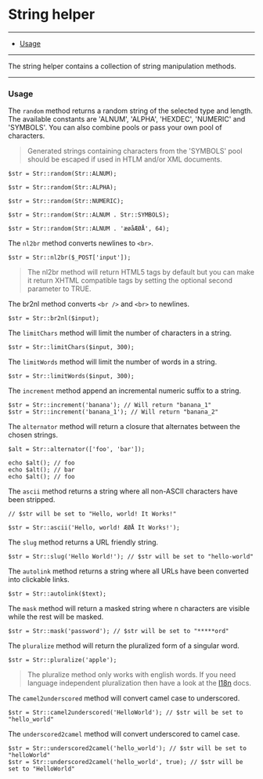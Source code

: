 # String helper

--------------------------------------------------------

* [Usage](#usage)

--------------------------------------------------------

The string helper contains a collection of string manipulation methods.

--------------------------------------------------------

<a id="usage"></a>

### Usage

The ```random``` method returns a random string of the selected type and length. The available constants are 'ALNUM', 'ALPHA', 'HEXDEC', 'NUMERIC' and 'SYMBOLS'. You can also combine pools or pass your own pool of characters.

> Generated strings containing characters from the 'SYMBOLS' pool should be escaped if used in HTLM and/or XML documents.

	$str = Str::random(Str::ALNUM);

	$str = Str::random(Str::ALPHA);

	$str = Str::random(Str::NUMERIC);

	$str = Str::random(Str::ALNUM . Str::SYMBOLS);

	$str = Str::random(Str::ALNUM . 'æøåÆØÅ', 64);

The ```nl2br``` method converts newlines to ```<br>```.

	$str = Str::nl2br($_POST['input']);

> The nl2br method will return HTML5 tags by default but you can make it return XHTML compatible tags by setting the optional second parameter to TRUE.

The br2nl method converts ```<br />``` and ```<br>``` to newlines.

	$str = Str::br2nl($input);

The ```limitChars``` method will limit the number of characters in a string.

	$str = Str::limitChars($input, 300);

The ```limitWords``` method will limit the number of words in a string.

	$str = Str::limitWords($input, 300);

The ```increment``` method append an incremental numeric suffix to a string.

	$str = Str::increment('banana'); // Will return "banana_1"
	$str = Str::increment('banana_1'); // Will return "banana_2"

The ```alternator``` method will return a closure that alternates between the chosen strings.

	$alt = Str::alternator(['foo', 'bar']);

	echo $alt(); // foo
	echo $alt(); // bar
	echo $alt(); // foo

The ```ascii``` method returns a string where all non-ASCII characters have been stripped.

	// $str will be set to "Hello, world! It Works!"

	$str = Str::ascii('Hello, world! ÆØÅ It Works!');

The ```slug``` method returns a URL friendly string.

	$str = Str::slug('Hello World!'); // $str will be set to "hello-world"

The ```autolink``` method returns a string where all URLs have been converted into clickable links.

	$str = Str::autolink($text);

The ```mask``` method will return a masked string where n characters are visible while the rest will be masked.

	$str = Str::mask('password'); // $str will be set to "*****ord"

The ```pluralize``` method will return the pluralized form of a singular word.

	$str = Str::pluralize('apple');

> The pluralize method only works with english words. If you need language independent pluralization then have a look at the [I18n](:base_url:/docs/:version:/learn-more:internationalization) docs.

The ```camel2underscored``` method will convert camel case to underscored.

	$str = Str::camel2underscored('HelloWorld'); // $str will be set to "hello_world"

The ```underscored2camel``` method will convert underscored to camel case.

	$str = Str::underscored2camel('hello_world'); // $str will be set to "helloWorld"
	$str = Str::underscored2camel('hello_world', true); // $str will be set to "HelloWorld"
